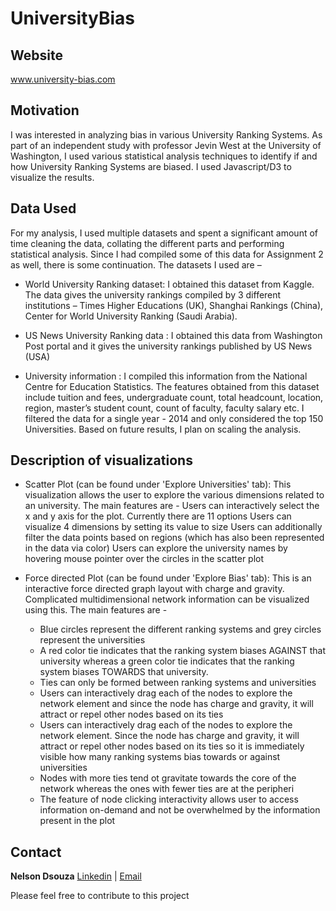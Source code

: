 # UniversityBias

## Website
www.university-bias.com

## Motivation
I was interested in analyzing bias in various University Ranking Systems. As part of an independent study with professor Jevin West at the University of Washington, I used various statistical analysis techniques to identify if and how University Ranking Systems are biased. I used Javascript/D3 to visualize the results.

## Data Used
For my analysis, I used multiple datasets and spent a significant amount of time cleaning the data, collating the different parts and performing statistical analysis. Since I had compiled some of this data for Assignment 2 as well, there is some continuation. The datasets I used are –

* World University Ranking dataset: I obtained this dataset from Kaggle. The data gives the university rankings compiled by 3 different institutions – Times Higher Educations (UK), Shanghai Rankings (China), Center for World University Ranking (Saudi Arabia).

* US News University Ranking data : I obtained this data from Washington Post portal and it gives the university rankings published by US News (USA)

* University information : I compiled this information from the National Centre for Education Statistics. The features obtained from this dataset include tuition and fees, undergraduate count, total headcount, location, region, master’s student count, count of faculty, faculty salary etc.
I filtered the data for a single year - 2014 and only considered the top 150 Universities. Based on future results, I plan on scaling the analysis.

## Description of visualizations
* Scatter Plot (can be found under 'Explore Universities' tab): This visualization allows the user to explore the various dimensions related to an university. The main features are -
Users can interactively select the x and y axis for the plot. Currently there are 11 options
Users can visualize 4 dimensions by setting its value to size
Users can additionally filter the data points based on regions (which has also been represented in the data via color)
Users can explore the university names by hovering mouse pointer over the circles in the scatter plot

* Force directed Plot (can be found under 'Explore Bias' tab): This is an interactive force directed graph layout with charge and gravity. Complicated multidimensional network information can be visualized using this. The main features are -
  * Blue circles represent the different ranking systems and grey circles represent the universities
  * A red color tie indicates that the ranking system biases AGAINST that university whereas a green color tie indicates that the ranking system biases TOWARDS that university.
  * Ties can only be formed between ranking systems and universities
  * Users can interactively drag each of the nodes to explore the network element and since the node has charge and gravity, it will attract or repel other nodes based on its ties
  * Users can interactively drag each of the nodes to explore the network element. Since the node has charge and gravity, it will attract or repel other nodes based on its ties so it is immediately visible how many ranking systems bias towards or against universities
  * Nodes with more ties tend ot gravitate towards the core of the network whereas the ones with fewer ties are at the peripheri
  * The feature of node clicking interactivity allows user to access information on-demand and not be overwhelmed by the information present in the plot

## Contact
**Nelson Dsouza** [Linkedin](https://www.linkedin.com/in/nelsondsouza1/) | [Email](mailto:nelsonds@uw.edu)

Please feel free to contribute to this project
